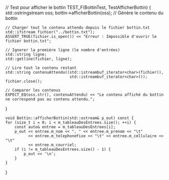 // Test pour afficher le bottin
TEST_F(BottinTest, TestAfficherBottin) {
    std::ostringstream oss;
    bottin->afficherBottin(oss); // Génère le contenu du bottin

    // Charger tout le contenu attendu depuis le fichier bottin.txt
    std::ifstream fichier("../bottin.txt");
    ASSERT_TRUE(fichier.is_open()) << "Erreur : Impossible d'ouvrir le fichier bottin.txt";

    // Ignorer la première ligne (le nombre d'entrées)
    std::string ligne;
    std::getline(fichier, ligne);

    // Lire tout le contenu restant
    std::string contenuAttendu((std::istreambuf_iterator<char>(fichier)),
                                std::istreambuf_iterator<char>());
    fichier.close();

    // Comparer les contenus
    EXPECT_EQ(oss.str(), contenuAttendu) << "Le contenu affiché du bottin ne correspond pas au contenu attendu.";
}


    void Bottin::afficherBottin(std::ostream& p_out) const {
    for (size_t i = 0; i < m_tableauDesEntrees.size(); ++i) {
        const auto& entree = m_tableauDesEntrees[i];
        p_out << entree.m_nom << ", " << entree.m_prenom << "\t"
              << entree.m_telephoneFixe << "\t" << entree.m_cellulaire << "\t"
              << entree.m_courriel;
        if (i != m_tableauDesEntrees.size() - 1) {
            p_out << '\n';
        }
    }
}

